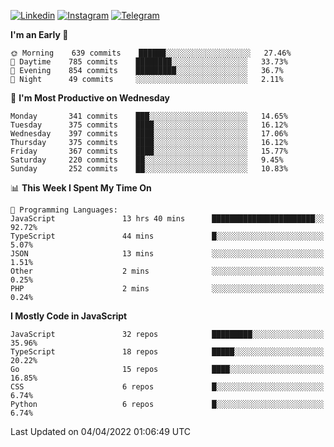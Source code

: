 [![Linkedin](https://img.shields.io/badge/-Archie-blue?style=flat-square&labelColor=gray&logo=Linkedin&logoColor=white&link=https://www.linkedin.com/in/archisdi)](https://www.linkedin.com/in/archisdi)
[![Instagram](https://img.shields.io/badge/-@archisdi-orange?style=flat-square&labelColor=gray&logo=Instagram&logoColor=white&link=https://www.instagram.com/archisdi)](https://www.instagram.com/archisdi)
[![Telegram](https://img.shields.io/badge/-aai-informational?style=flat-square&labelColor=gray&logo=telegram&logoColor=white&link=https://t.me/archisdi)](https://t.me/archisdi)

<!--START_SECTION:waka-->
**I'm an Early 🐤** 

```text
🌞 Morning    639 commits    ██████░░░░░░░░░░░░░░░░░░░   27.46% 
🌆 Daytime    785 commits    ████████░░░░░░░░░░░░░░░░░   33.73% 
🌃 Evening    854 commits    █████████░░░░░░░░░░░░░░░░   36.7% 
🌙 Night      49 commits     ░░░░░░░░░░░░░░░░░░░░░░░░░   2.11%

```
📅 **I'm Most Productive on Wednesday** 

```text
Monday       341 commits    ███░░░░░░░░░░░░░░░░░░░░░░   14.65% 
Tuesday      375 commits    ████░░░░░░░░░░░░░░░░░░░░░   16.12% 
Wednesday    397 commits    ████░░░░░░░░░░░░░░░░░░░░░   17.06% 
Thursday     375 commits    ████░░░░░░░░░░░░░░░░░░░░░   16.12% 
Friday       367 commits    ████░░░░░░░░░░░░░░░░░░░░░   15.77% 
Saturday     220 commits    ██░░░░░░░░░░░░░░░░░░░░░░░   9.45% 
Sunday       252 commits    ██░░░░░░░░░░░░░░░░░░░░░░░   10.83%

```


📊 **This Week I Spent My Time On** 

```text
💬 Programming Languages: 
JavaScript               13 hrs 40 mins      ███████████████████████░░   92.72% 
TypeScript               44 mins             █░░░░░░░░░░░░░░░░░░░░░░░░   5.07% 
JSON                     13 mins             ░░░░░░░░░░░░░░░░░░░░░░░░░   1.51% 
Other                    2 mins              ░░░░░░░░░░░░░░░░░░░░░░░░░   0.25% 
PHP                      2 mins              ░░░░░░░░░░░░░░░░░░░░░░░░░   0.24%

```

**I Mostly Code in JavaScript** 

```text
JavaScript               32 repos            █████████░░░░░░░░░░░░░░░░   35.96% 
TypeScript               18 repos            █████░░░░░░░░░░░░░░░░░░░░   20.22% 
Go                       15 repos            ████░░░░░░░░░░░░░░░░░░░░░   16.85% 
CSS                      6 repos             █░░░░░░░░░░░░░░░░░░░░░░░░   6.74% 
Python                   6 repos             █░░░░░░░░░░░░░░░░░░░░░░░░   6.74%

```



 Last Updated on 04/04/2022 01:06:49 UTC
<!--END_SECTION:waka-->
